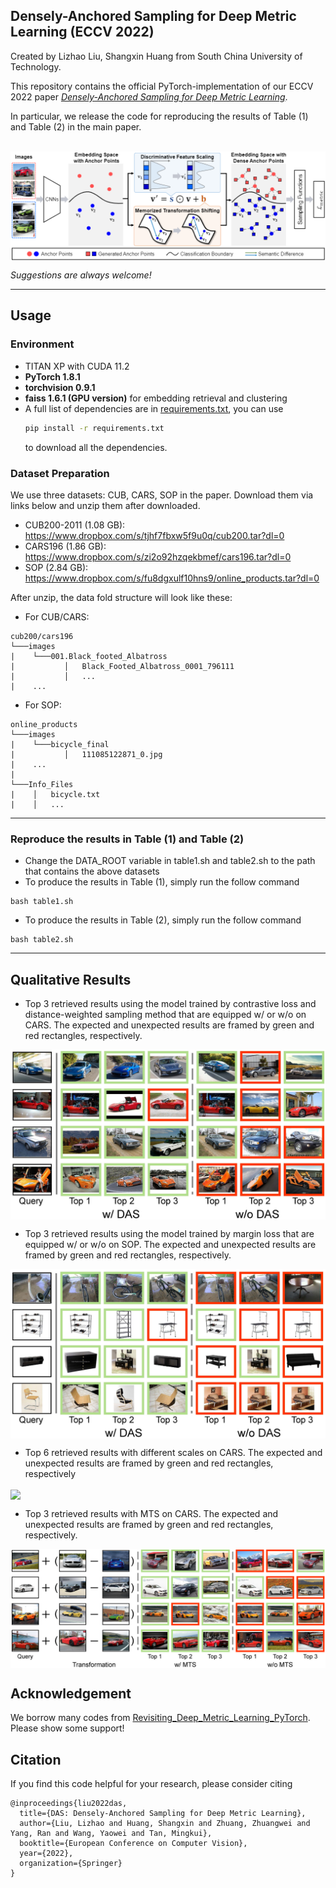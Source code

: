 ## Densely-Anchored Sampling for Deep Metric Learning (ECCV 2022)
Created by Lizhao Liu, Shangxin Huang from South China University of Technology.

This repository contains the official PyTorch-implementation of our ECCV 2022 paper [*Densely-Anchored Sampling for Deep Metric Learning*](#).

In particular, we release the code for reproducing the results of Table (1) and Table (2) in the main paper.

<br>

<img src="image/DAS.png" align="center">

*Suggestions are always welcome!*

---
## Usage

### Environment
- TITAN XP with CUDA 11.2
- **PyTorch 1.8.1**
- **torchvision 0.9.1**
- **faiss 1.6.1 (GPU version)** for embedding retrieval and clustering
- A full list of dependencies are in [requirements.txt](requirements.txt), you can use
	```bash
	pip install -r requirements.txt
	```
	to download all the dependencies.

### Dataset Preparation
We use three datasets: CUB, CARS, SOP in the paper. Download them via links below and unzip them after downloaded.
* CUB200-2011 (1.08 GB): https://www.dropbox.com/s/tjhf7fbxw5f9u0q/cub200.tar?dl=0
* CARS196 (1.86 GB): https://www.dropbox.com/s/zi2o92hzqekbmef/cars196.tar?dl=0
* SOP (2.84 GB): https://www.dropbox.com/s/fu8dgxulf10hns9/online_products.tar?dl=0

After unzip, the data fold structure will look like these:

* For CUB/CARS:
```
cub200/cars196
└───images
|    └───001.Black_footed_Albatross
|           │   Black_Footed_Albatross_0001_796111
|           │   ...
|    ...
```

* For SOP:
```
online_products
└───images
|    └───bicycle_final
|           │   111085122871_0.jpg
|    ...
|
└───Info_Files
|    │   bicycle.txt
|    │   ...
```
---
### Reproduce the results in Table (1) and Table (2)
- Change the DATA_ROOT variable in table1.sh and table2.sh to the path that contains the above datasets
- To produce the results in Table (1), simply run the follow command
```
bash table1.sh
```
- To produce the results in Table (2), simply run the follow command
```
bash table2.sh
```
---
## Qualitative Results

- Top 3 retrieved results using the model trained by contrastive loss and distance-weighted sampling method that are equipped w/ or w/o on CARS. The expected and unexpected results are framed by green and red rectangles, respectively.

<img src="image/CARS_compare.jpg" align="center">
  
- Top 3 retrieved results using the model trained by margin loss that are equipped w/ or w/o on SOP. The expected and unexpected results are framed by green and red rectangles, respectively.

<img src="image/ONLINE_Margin_compare.jpg" align="center">

- Top 6 retrieved results with different scales on CARS. The expected and unexpected results are framed by green and red rectangles, respectively

<img src="image/DFS_top6.png" align="center">
  
- Top 3 retrieved results with MTS on CARS. The expected and unexpected results are framed by green and red rectangles, respectively.

<img src="image/MTS_visual.png" align="center">

## Acknowledgement
We borrow many codes from [Revisiting_Deep_Metric_Learning_PyTorch](https://github.com/Confusezius/Revisiting_Deep_Metric_Learning_PyTorch). Please show some support!

## Citation
If you find this code helpful for your research, please consider citing
```
@inproceedings{liu2022das,
  title={DAS: Densely-Anchored Sampling for Deep Metric Learning},
  author={Liu, Lizhao and Huang, Shangxin and Zhuang, Zhuangwei and Yang, Ran and Wang, Yaowei and Tan, Mingkui},
  booktitle={European Conference on Computer Vision},
  year={2022},
  organization={Springer}
}
```